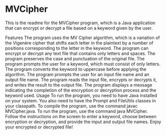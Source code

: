 # MVCipher
This is the readme for the MVCipher program, which is a Java application that can encrypt or decrypt a file based on a keyword given by the user.

Features
The program uses the MV Cipher algorithm, which is a variation of the Vigenère cipher that shifts each letter in the plaintext by a number of positions corresponding to the letter in the keyword.
The program can encrypt or decrypt any text file that contains only letters and spaces. The program preserves the case and punctuation of the original file.
The program prompts the user for a keyword, which must consist of only letters. The program converts the keyword to uppercase before applying the algorithm.
The program prompts the user for an input file name and an output file name. The program reads the input file, encrypts or decrypts it, and writes the result to the output file.
The program displays a message indicating the completion of the encryption or decryption process and the keyword used.
Usage
To run the program, you need to have Java installed on your system. You also need to have the Prompt and FileUtils classes in your classpath.
To compile the program, use the command javac MVCipher.java.
To run the program, use the command java MVCipher.
Follow the instructions on the screen to enter a keyword, choose between encryption or decryption, and provide the input and output file names.
Enjoy your encrypted or decrypted file!
